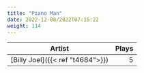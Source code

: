 ```yaml
---
title: "Piano Man"
date: 2022-12-08/2022T07:15:22
weight: 114
---
```




 Artist | Plays 
----- | -----:
[Billy Joel]({{< ref "t4684">}}) | 5
